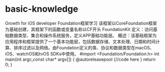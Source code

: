 # basic-knowledge
Growth for  iOS developer
Foundation框架学习
该框架以CoreFoundation框架为基础创建，其框架下的函数或变量名称以CF开头
FoundationKit 定义：访问基础数据类型、集合和操作系统服务，定义APP基础功能层。
概述：该基础框架为应用程序和框架提供了一个基本功能层，包括数据存储、文本处理、日期和时间计算、排序过滤以及网络。由Foundation定义的类、协议和数据类型在macOS、iOS、watchOS和tvOS SDKs中使用。
#import <Foundation/Foundation.h>
int main(int argc,const char* argv[])
{
	@autoreleasepool
	{//code here
	}
	return 0;
}
